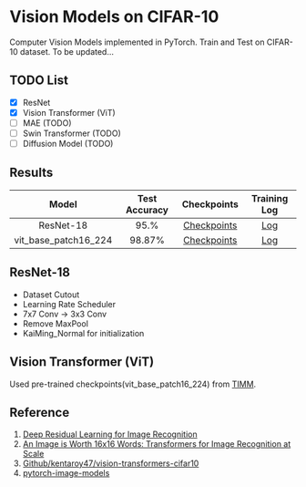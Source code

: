 # Vision Models on CIFAR-10
Computer Vision Models implemented in PyTorch. Train and Test on CIFAR-10 dataset. To be updated...

## TODO List
- [x] ResNet 
- [x] Vision Transformer (ViT) 
- [ ] MAE (TODO)
- [ ] Swin Transformer (TODO)
- [ ] Diffusion Model (TODO)

## Results
| Model | Test Accuracy | Checkpoints | Training Log |
| :---: | :---: | :---: | :---: |
| ResNet-18 | 95.% | [Checkpoints](https://drive.google.com/file/d/1Uw6S46igmqtZ_tPJj8JCZ0mCHYrzhsyE/view?usp=sharing) | [Log](https://api.wandb.ai/links/1969347522/qvxyxgt3) |
| vit_base_patch16_224 | 98.87% | [Checkpoints](https://drive.google.com/file/d/1Uw6S46igmqtZ_tPJj8JCZ0mCHYrzhsyE/view?usp=sharing) | [Log](https://api.wandb.ai/links/1969347522/ihzb67uf) |

## ResNet-18
- Dataset Cutout
- Learning Rate Scheduler
- 7x7 Conv -> 3x3 Conv
- Remove MaxPool
- KaiMing_Normal for initialization


## Vision Transformer (ViT)
Used pre-trained checkpoints(vit_base_patch16_224) from [TIMM]((https://github.com/huggingface/pytorch-image-models)).


## Reference
1. [Deep Residual Learning for Image Recognition](https://arxiv.org/abs/1512.03385)
2. [An Image is Worth 16x16 Words: Transformers for Image Recognition at Scale](https://arxiv.org/abs/2010.11929v2)
3. [Github/kentaroy47/vision-transformers-cifar10](https://github.com/kentaroy47/vision-transformers-cifar10)
4. [pytorch-image-models](https://github.com/huggingface/pytorch-image-models)
